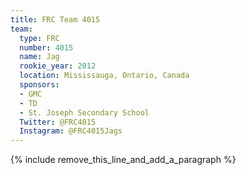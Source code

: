 ```yaml
---
title: FRC Team 4015
team:
  type: FRC
  number: 4015
  name: Jag
  rookie_year: 2012
  location: Mississauga, Ontario, Canada
  sponsors:
  - GMC
  - TD
  - St. Joseph Secondary School
  Twitter: @FRC4015
  Instagram: @FRC4015Jags
---
```


{% include remove_this_line_and_add_a_paragraph %}
